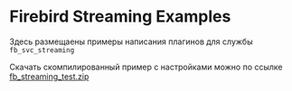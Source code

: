 # Firebird Streaming Examples

Здесь размещаены примеры написания плагинов для службы `fb_svc_streaming`

Скачать скомпилированный пример с наcтройками можно по ссылке [fb_streaming_test.zip](https://github.com/IBSurgeon/FBStreamingExamples/releases/download/1.0/fb_streaming_test.zip)

